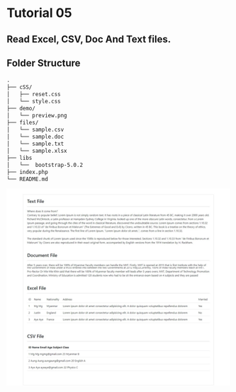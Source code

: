 # Tutorial 05

## Read Excel, CSV, Doc And Text files.

## Folder Structure

```
.
├── cSS/
│   ├── reset.css
│   └── style.css
├── demo/
│   └── preview.png
├── files/
│   └── sample.csv
│   └── sample.doc
│   └── sample.txt
│   └── sample.xlsx
├── libs 
│   └──  bootstrap-5.0.2
├── index.php
└── README.md
```

![preview.jpg](demo/preview.jpg)

